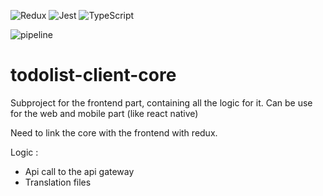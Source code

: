![Redux](https://img.shields.io/badge/redux-%23593d88.svg?style=for-the-badge&logo=redux&logoColor=white)
![Jest](https://img.shields.io/badge/-jest-%23C21325?style=for-the-badge&logo=jest&logoColor=white)
![TypeScript](https://img.shields.io/badge/typescript-%23007ACC.svg?style=for-the-badge&logo=typescript&logoColor=white)

![pipeline](https://gitlab.com/todolist-micro-services/todolist-client-core/badges/main/pipeline.svg)

# todolist-client-core

Subproject for the frontend part, containing all the logic for it. Can be use for the web and mobile part (like react native)

Need to link the core with the frontend with redux.

Logic : 
- Api call to the api gateway
- Translation files
